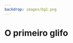 ```yaml
---
backdrop: images/bg1.png
---
```


# O primeiro glifo

<Item id="10"/>

<Page url="11" instructions="Ao consultar seu guia, você fica surpreso ao ver uma correspondência exata: esse glifo significa 'onça-pintada'." action="Continuar" condition="10" />
